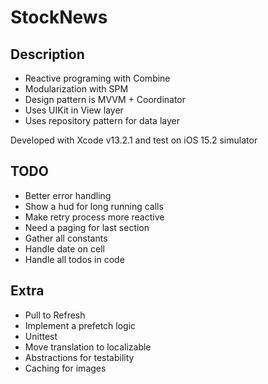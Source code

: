 # StockNews

## Description
- Reactive programing with Combine
- Modularization with SPM
- Design pattern is MVVM + Coordinator
- Uses UIKit in View layer
- Uses repository pattern for data layer

Developed with Xcode v13.2.1 and test on iOS 15.2 simulator

## TODO
- Better error handling
- Show a hud for long running calls
- Make retry process more reactive
- Need a paging for last section
- Gather all constants
- Handle date on cell
- Handle all todos in code

## Extra
- Pull to Refresh
- Implement a prefetch logic
- Unittest
- Move translation to localizable
- Abstractions for testability
- Caching for images
